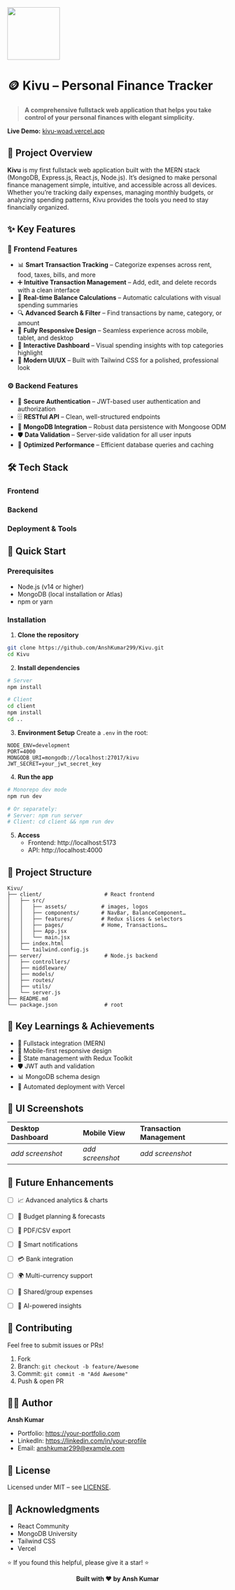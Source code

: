 <img src="https://r2cdn.perplexity.ai/pplx-full-logo-primary-dark%402x.png" class="logo" width="120"/>

# 🪙 Kivu – Personal Finance Tracker

> **A comprehensive fullstack web application that helps you take control of your personal finances with elegant simplicity.**

**Live Demo:** [kivu-woad.vercel.app](https://kivu-woad.vercel.app)

## 🎯 Project Overview

**Kivu** is my first fullstack web application built with the MERN stack (MongoDB, Express.js, React.js, Node.js). It’s designed to make personal finance management simple, intuitive, and accessible across all devices. Whether you’re tracking daily expenses, managing monthly budgets, or analyzing spending patterns, Kivu provides the tools you need to stay financially organized.

## ✨ Key Features

### 🎨 Frontend Features

- 📊 **Smart Transaction Tracking** – Categorize expenses across rent, food, taxes, bills, and more
- ➕ **Intuitive Transaction Management** – Add, edit, and delete records with a clean interface
- 🧮 **Real-time Balance Calculations** – Automatic calculations with visual spending summaries
- 🔍 **Advanced Search \& Filter** – Find transactions by name, category, or amount
- 📱 **Fully Responsive Design** – Seamless experience across mobile, tablet, and desktop
- 🎯 **Interactive Dashboard** – Visual spending insights with top categories highlight
- 🌟 **Modern UI/UX** – Built with Tailwind CSS for a polished, professional look


### ⚙️ Backend Features

- 🔐 **Secure Authentication** – JWT-based user authentication and authorization
- 🗄️ **RESTful API** – Clean, well-structured endpoints
- 💾 **MongoDB Integration** – Robust data persistence with Mongoose ODM
- 🛡️ **Data Validation** – Server-side validation for all user inputs
- 🚀 **Optimized Performance** – Efficient database queries and caching


## 🛠️ Tech Stack

### Frontend

### Backend

### Deployment \& Tools

## 🚀 Quick Start

### Prerequisites

- Node.js (v14 or higher)
- MongoDB (local installation or Atlas)
- npm or yarn


### Installation

1. **Clone the repository**

```bash
git clone https://github.com/AnshKumar299/Kivu.git
cd Kivu
```

2. **Install dependencies**

```bash
# Server
npm install

# Client
cd client
npm install
cd ..
```

3. **Environment Setup**
Create a `.env` in the root:

```env
NODE_ENV=development
PORT=4000
MONGODB_URI=mongodb://localhost:27017/kivu
JWT_SECRET=your_jwt_secret_key
```

4. **Run the app**

```bash
# Monorepo dev mode
npm run dev

# Or separately:
# Server: npm run server
# Client: cd client && npm run dev
```

5. **Access**
    - Frontend: http://localhost:5173
    - API: http://localhost:4000

## 📁 Project Structure

```
Kivu/
├── client/                    # React frontend
│   ├── src/
│   │   ├── assets/           # images, logos
│   │   ├── components/       # NavBar, BalanceComponent…
│   │   ├── features/         # Redux slices & selectors
│   │   ├── pages/            # Home, Transactions…
│   │   ├── App.jsx
│   │   └── main.jsx
│   ├── index.html
│   └── tailwind.config.js
├── server/                    # Node.js backend
│   ├── controllers/
│   ├── middleware/
│   ├── models/
│   ├── routes/
│   ├── utils/
│   └── server.js
├── README.md
└── package.json               # root
```


## 🌟 Key Learnings \& Achievements

- 🎯 Fullstack integration (MERN)
- 📱 Mobile-first responsive design
- 🔄 State management with Redux Toolkit
- 🛡️ JWT auth and validation
- 📊 MongoDB schema design
- 🚀 Automated deployment with Vercel


## 🎨 UI Screenshots

| Desktop Dashboard | Mobile View | Transaction Management |
| :-- | :-- | :-- |
| *add screenshot* | *add screenshot* | *add screenshot* |

## 🔮 Future Enhancements

- [ ] 📈 Advanced analytics \& charts
- [ ] 📅 Budget planning \& forecasts
- [ ] 📄 PDF/CSV export
- [ ] 🔔 Smart notifications
- [ ] 💳 Bank integration
- [ ] 🌍 Multi-currency support
- [ ] 👥 Shared/group expenses
- [ ] 🤖 AI-powered insights


## 🤝 Contributing

Feel free to submit issues or PRs!

1. Fork
2. Branch: `git checkout -b feature/Awesome`
3. Commit: `git commit -m "Add Awesome"`
4. Push \& open PR

## 👨‍💻 Author

**Ansh Kumar**

- Portfolio: https://your-portfolio.com
- LinkedIn: https://linkedin.com/in/your-profile
- Email: anshkumar299@example.com


## 📄 License

Licensed under MIT – see [LICENSE](LICENSE).

## 🙏 Acknowledgments

- React Community
- MongoDB University
- Tailwind CSS
- Vercel

⭐ If you found this helpful, please give it a star! ⭐

<div align="center">
  <strong>Built with ❤️ by Ansh Kumar</strong>
</div>
